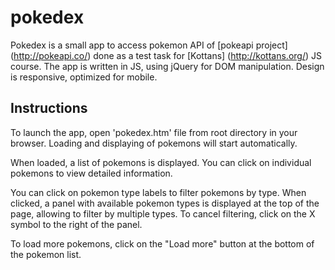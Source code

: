 # pokedex
Pokedex is a small app to access pokemon API of [pokeapi project] (http://pokeapi.co/) done as a test task for [Kottans] (http://kottans.org/) JS course.
The app is written in JS, using jQuery for DOM manipulation. Design is responsive, optimized for mobile.

## Instructions
To launch the app, open 'pokedex.htm' file from root directory in your browser. Loading and displaying of pokemons will start automatically.

When loaded, a list of pokemons is displayed. You can click on individual pokemons to view detailed information. 

You can click on pokemon type labels to filter pokemons by type. When clicked, a panel with available pokemon types is displayed at the top of the page, allowing to filter by multiple types. To cancel filtering, click on the X symbol to the right of the panel.

To load more pokemons, click on the "Load more" button at the bottom of the pokemon list.
